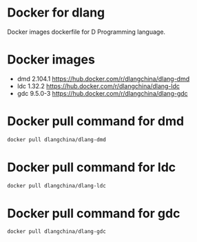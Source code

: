 # Docker for dlang
Docker images dockerfile for D Programming language.

# Docker images
 * dmd 2.104.1 https://hub.docker.com/r/dlangchina/dlang-dmd
 * ldc 1.32.2 https://hub.docker.com/r/dlangchina/dlang-ldc
 * gdc 9.5.0-3 https://hub.docker.com/r/dlangchina/dlang-gdc

# Docker pull command for dmd
```bash
docker pull dlangchina/dlang-dmd
```

# Docker pull command for ldc
```bash
docker pull dlangchina/dlang-ldc
```

# Docker pull command for gdc
```bash
docker pull dlangchina/dlang-gdc
```
